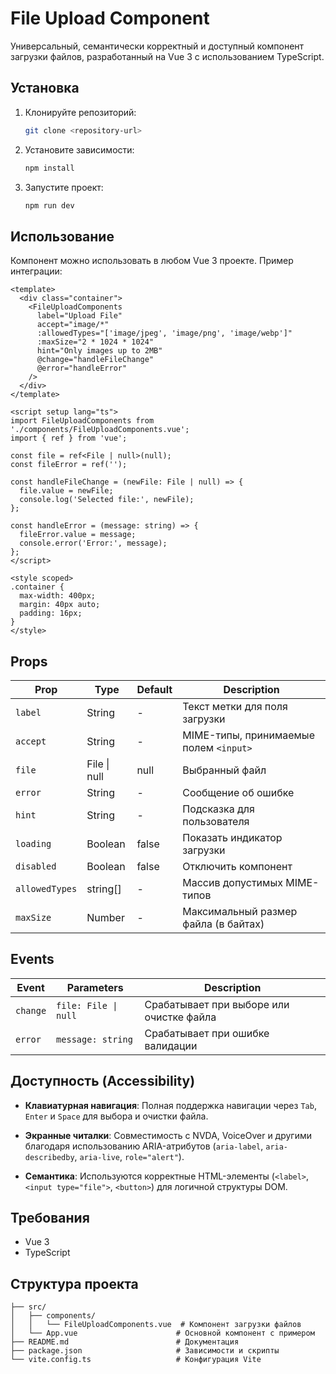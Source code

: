 # File Upload Component

Универсальный, семантически корректный и доступный компонент загрузки файлов, разработанный на Vue 3 с использованием TypeScript.

## Установка

1. Клонируйте репозиторий:
   ```bash
   git clone <repository-url>
   ```
2. Установите зависимости:
   ```bash
   npm install
   ```
3. Запустите проект:
   ```bash
   npm run dev
   ```

## Использование

Компонент можно использовать в любом Vue 3 проекте. Пример интеграции:

```vue
<template>
  <div class="container">
    <FileUploadComponents
      label="Upload File"
      accept="image/*"
      :allowedTypes="['image/jpeg', 'image/png', 'image/webp']"
      :maxSize="2 * 1024 * 1024"
      hint="Only images up to 2MB"
      @change="handleFileChange"
      @error="handleError"
    />
  </div>
</template>

<script setup lang="ts">
import FileUploadComponents from './components/FileUploadComponents.vue';
import { ref } from 'vue';

const file = ref<File | null>(null);
const fileError = ref('');

const handleFileChange = (newFile: File | null) => {
  file.value = newFile;
  console.log('Selected file:', newFile);
};

const handleError = (message: string) => {
  fileError.value = message;
  console.error('Error:', message);
};
</script>

<style scoped>
.container {
  max-width: 400px;
  margin: 40px auto;
  padding: 16px;
}
</style>
```

## Props

| Prop          | Type              | Default | Description                              |
|---------------|-------------------|---------|------------------------------------------|
| `label`       | String            | -       | Текст метки для поля загрузки            |
| `accept`      | String            | -       | MIME-типы, принимаемые полем `<input>`   |
| `file`        | File \| null      | null    | Выбранный файл                           |
| `error`       | String            | -       | Сообщение об ошибке                      |
| `hint`        | String            | -       | Подсказка для пользователя               |
| `loading`     | Boolean           | false   | Показать индикатор загрузки              |
| `disabled`    | Boolean           | false   | Отключить компонент                      |
| `allowedTypes`| string[]          | -       | Массив допустимых MIME-типов             |
| `maxSize`     | Number            | -       | Максимальный размер файла (в байтах)     |

## Events

| Event   | Parameters         | Description                          |
|---------|--------------------|--------------------------------------|
| `change`| `file: File \| null`| Срабатывает при выборе или очистке файла |
| `error` | `message: string`  | Срабатывает при ошибке валидации     |

## Доступность (Accessibility)

- **Клавиатурная навигация**: Полная поддержка навигации через `Tab`, `Enter` и `Space` для выбора и очистки файла.

- **Экранные читалки**: Совместимость с NVDA, VoiceOver и другими благодаря использованию ARIA-атрибутов (`aria-label`, `aria-describedby`, `aria-live`, `role="alert"`).

- **Семантика**: Используются корректные HTML-элементы (`<label>`, `<input type="file">`, `<button>`) для логичной структуры DOM.

## Требования

- Vue 3
- TypeScript

## Структура проекта

```
├── src/
│   ├── components/
│   │   └── FileUploadComponents.vue  # Компонент загрузки файлов
│   └── App.vue                      # Основной компонент с примером
├── README.md                        # Документация
├── package.json                     # Зависимости и скрипты
└── vite.config.ts                   # Конфигурация Vite
```